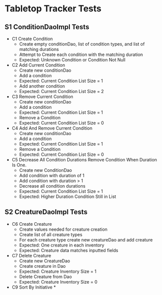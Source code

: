 # Tabletop Tracker Tests


## S1 ConditionDaoImpl Tests
* C1 Create Condition
    * Create empty conditionDao, list of condition types, and list of matching durations
    * Attempt to Create each condition with the matching duration
    * Expected: Unknown Condition or Condition Not Null
* C2 Add Current Condition
    * Create new conditionDao
    * Add a condition
    * Expected: Current Condition List Size = 1
    * Add another condition
    * Expected: Current Condition List Size = 2
* C3 Remove Current Condition
    * Create new conditionDao
    * Add a condition
    * Expected: Current Condition List Size = 1
    * Remove a Condition
    * Expected: Current Condition List Size = 0
* C4 Add And Remove Current Condition
    * Create new conditionDao
    * Add a condition
    * Expected: Current Condition List Size = 1
    * Remove a Condition
    * Expected: Current Condition List Size = 0
* C5 Decrease All Condition Durations Remove Condition When Duration Is One.
    * Create new ConditionDao
    * Add condition with duration of 1
    * Add condition with duration > 1
    * Decrease all condition durations
    * Expected: Current Condition List Size = 1
    * Expected: Higher Duration Condition Still in List

## S2 CreatureDaoImpl Tests
* C6 Create Creature
    * Create values needed for creature creation
    * Create list of all creature types
    * For each creature type create new creatureDao and add creature
    * Expected: One creature in each inventory
    * Expected: Creature data matches inputted fields
* C7 Delete Creature
    * Create new CreatureDao
    * Create creature in Dao
    * Expected: Creature Inventory Size = 1
    * Delete Creature from Dao
    * Expected: Creature Inventory Size = 0
* C9 Sort By Initiative
    * 